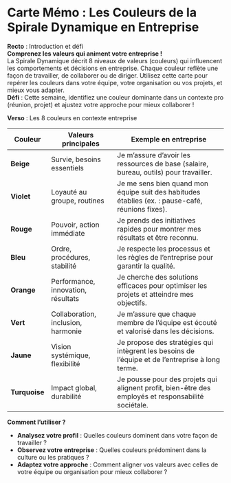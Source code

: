 # Carte Mémo : Les Couleurs de la Spirale Dynamique en Entreprise

**Recto** : Introduction et défi  
**Comprenez les valeurs qui animent votre entreprise !**  
La Spirale Dynamique décrit 8 niveaux de valeurs (couleurs) qui influencent les comportements et décisions en entreprise. Chaque couleur reflète une façon de travailler, de collaborer ou de diriger. Utilisez cette carte pour repérer les couleurs dans votre équipe, votre organisation ou vos projets, et mieux vous adapter.  
**Défi** : Cette semaine, identifiez une couleur dominante dans un contexte pro (réunion, projet) et ajustez votre approche pour mieux collaborer !

**Verso** : Les 8 couleurs en contexte entreprise

|Couleur|Valeurs principales|Exemple en entreprise|
|---|---|---|
|**Beige**|Survie, besoins essentiels|Je m’assure d’avoir les ressources de base (salaire, bureau, outils) pour travailler.|
|**Violet**|Loyauté au groupe, routines|Je me sens bien quand mon équipe suit des habitudes établies (ex. : pause-café, réunions fixes).|
|**Rouge**|Pouvoir, action immédiate|Je prends des initiatives rapides pour montrer mes résultats et être reconnu.|
|**Bleu**|Ordre, procédures, stabilité|Je respecte les processus et les règles de l’entreprise pour garantir la qualité.|
|**Orange**|Performance, innovation, résultats|Je cherche des solutions efficaces pour optimiser les projets et atteindre mes objectifs.|
|**Vert**|Collaboration, inclusion, harmonie|Je m’assure que chaque membre de l’équipe est écouté et valorisé dans les décisions.|
|**Jaune**|Vision systémique, flexibilité|Je propose des stratégies qui intègrent les besoins de l’équipe et de l’entreprise à long terme.|
|**Turquoise**|Impact global, durabilité|Je pousse pour des projets qui alignent profit, bien-être des employés et responsabilité sociétale.|

**Comment l’utiliser ?**

- **Analysez votre profil** : Quelles couleurs dominent dans votre façon de travailler ?
- **Observez votre entreprise** : Quelles couleurs prédominent dans la culture ou les pratiques ?
- **Adaptez votre approche** : Comment aligner vos valeurs avec celles de votre équipe ou organisation pour mieux collaborer ?